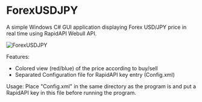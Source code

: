 # ForexUSDJPY
A simple Windows C# GUI application displaying Forex USD/JPY price  in real time using RapidAPI Webull API.

![ForexUSDJPY](https://user-images.githubusercontent.com/53839640/208656194-db2861a3-4e2e-40eb-8f75-ba5f33419284.PNG)

Features:
- Colored view (red/blue) of the price according to buy/sell
- Separated Configuration file for RapidAPI key entry (Config.xml)

Usage:
Place "Config.xml" in the same directory as the program is and put a RapidAPI key in this file before running the program.
